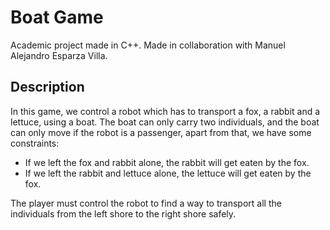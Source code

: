 # Boat Game

Academic project made in C++. Made in collaboration with Manuel Alejandro Esparza Villa.

## Description

In this game, we control a robot which has to transport a fox, a rabbit and a lettuce, using a boat. The boat can only carry two individuals, and the boat can only move if the robot is a passenger, apart from that, we have some constraints:

- If we left the fox and rabbit alone, the rabbit will get eaten by the fox.
- If we left the rabbit and lettuce alone, the lettuce will get eaten by the fox.

The player must control the robot to find a way to transport all the individuals from the left shore to the right shore safely.
